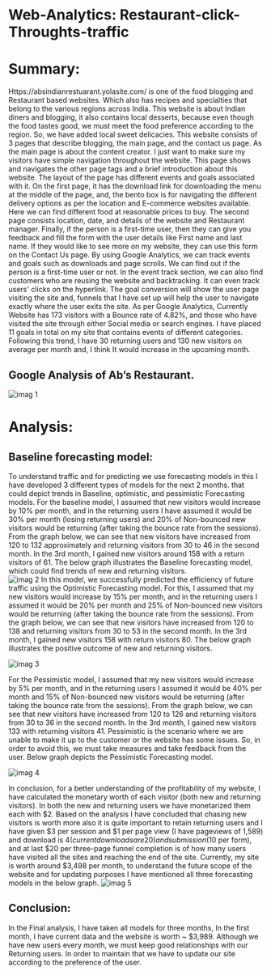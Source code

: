 # Web-Analytics: Restaurant-click-Throughts-traffic
# Summary:
Https://absindianrestuarant.yolasite.com/ is one of the food blogging and Restaurant based websites. Which also has recipes and specialties that belong to the various regions across India. This website is about Indian diners and blogging, it also contains local desserts, because even though the food tastes good, we must meet the food preference according to the region. So, we have added local sweet delicacies. This website consists of 3 pages that describe blogging, the main page, and the contact us page. As the main page is about the content creator. I just want to make sure my visitors have simple navigation throughout the website. This page shows and navigates the other page tags and a brief introduction about this website. The layout of the page has different events and goals associated with it. On the first page, it has the download link for downloading the menu at the middle of the page, and, the bento box is for navigating the different delivery options as per the location and E-commerce websites available. Here we can find different food at reasonable prices to buy. The second page consists location, date, and details of the website and Restaurant manager. Finally, if the person is a first-time user, then they can give you feedback and fill the form with the user details like First name and last name. If they would like to see more on my website, they can use this form on the Contact Us page.
By using Google Analytics, we can track events and goals such as downloads and page scrolls. We can find out if the person is a first-time user or not. In the event track section, we can also find customers who are reusing the website and backtracking. It can even track users' clicks on the hyperlink. The goal conversion will show the user page visiting the site and, funnels that I have set up will help the user to navigate exactly where the user exits the site. As per Google Analytics, Currently Website has 173 visitors with a Bounce rate of 4.82%, and those who have visited the site through either Social media or search engines. I have placed 11 goals in total on my site that contains events of different categories. Following this trend, I have 30 returning users and 130 new visitors on average per month and, I think It would increase in the upcoming month. 
## Google Analysis of Ab’s Restaurant.
 
![imag 1](https://user-images.githubusercontent.com/102891966/233195011-ef20ab90-49f9-4663-930b-f3af8098bca9.jpg)


# Analysis:
## Baseline forecasting model:
To understand traffic and for predicting we use forecasting models in this I have developed 3 different types of models for the next 2 months. that could depict trends in Baseline, optimistic, and pessimistic Forecasting models. For the baseline model, I assumed that new visitors would increase by 10% per month, and in the returning users I have assumed it would be 30% per month (losing returning users) and 20% of Non-bounced new visitors would be returning (after taking the bounce rate from the sessions). From the graph below, we can see that new visitors have increased from 120 to 132 approximately and returning visitors from 30 to 46 in the second month. In the 3rd month, I gained new visitors around 158 with a return visitors of 61. The below graph illustrates the Baseline forecasting model, which could find trends of new and returning visitors.   
![imag 2](https://user-images.githubusercontent.com/102891966/233195836-ace626bd-6601-41c0-bd9b-fbbfd8b53d08.jpg)
In this model, we successfully predicted the efficiency of future traffic using the Optimistic Forecasting model. For this, I assumed that my new visitors would increase by 15% per month, and in the returning users I assumed it would be 20% per month and 25% of Non-bounced new visitors would be returning (after taking the bounce rate from the sessions). From the graph below, we can see that new visitors have increased from 120 to 138 and returning visitors from 30 to 53 in the second month. In the 3rd month, I gained new visitors 158 with return visitors 80. The below graph illustrates the positive outcome of new and returning visitors.
 
![imag 3](https://user-images.githubusercontent.com/102891966/233195905-e933dd0e-00a2-46a8-91fd-764057eb7040.jpg)


For the Pessimistic model, I assumed that my new visitors would increase by 5% per month, and in the returning users I assumed it would be 40% per month and 15% of Non-bounced new visitors would be returning (after taking the bounce rate from the sessions). From the graph below, we can see that new visitors have increased from 120 to 126 and returning visitors from 30 to 36 in the second month. In the 3rd month, I gained new visitors 133 with returning visitors 41. Pessimistic is the scenario where we are unable to make it up to the customer or the website has some issues. So, in order to avoid this, we must take measures and take feedback from the user. Below graph depicts the Pessimistic Forecasting model.
 
![imag 4](https://user-images.githubusercontent.com/102891966/233195945-cf4473e7-7495-4a41-9290-23c04360ca85.jpg)

In conclusion, for a better understanding of the profitability of my website, I have calculated the monetary worth of each visitor (both new and returning visitors). In both the new and returning users we have monetarized them each with $2. Based on the analysis I have concluded that chasing new visitors is worth more also it is quite important to retain returning users and I have given $3 per session and $1 per page view (I have pageviews of 1,589) and download is $4(current downloads are 20) and submission ($10 per form), and at last $20 per three-page funnel completion is of how many users have visited all the sites and reaching the end of the site. Currently, my site is worth around $3,498 per month, to understand the future scope of the website and for updating purposes I have mentioned all three forecasting models in the below graph. 
![imag 5](https://user-images.githubusercontent.com/102891966/233195984-befd7563-0d46-4eb7-b9fd-db23b113d444.jpg)
 
## Conclusion:
In the Final analysis, I have taken all models for three months, In the first month, I have current data and the website is worth ~ $3,989. Although we have new users every month, we must keep good relationships with our Returning users. In order to maintain that we have to update our site according to the preference of the user.
